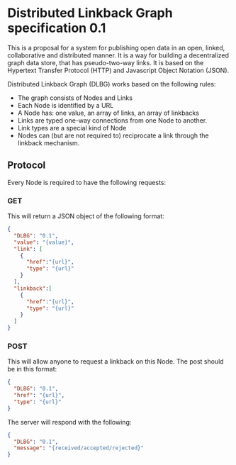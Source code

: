 # Distributed Linkback Graph specification 0.1

This is a proposal for a system for publishing open data in an open, linked, collaborative and distributed manner.
It is a way for building a decentralized graph data store, that has pseudo-two-way links.
It is based on the Hypertext Transfer Protocol (HTTP) and Javascript Object Notation (JSON).

Distributed Linkback Graph (DLBG) works based on the following rules:

- The graph consists of Nodes and Links
- Each Node is identified by a URL
- A Node has: one value, an array of links, an array of linkbacks
- Links are typed one-way connections from one Node to another.
- Link types are a special kind of Node
- Nodes can (but are not required to) reciprocate a link through the linkback mechanism.

## Protocol
Every Node is required to have the following requests:

### GET
This will return a JSON object of the following format:
```json
{
  "DLBG": "0.1",
  "value": "{value}",
  "link": [
    {
      "href":"{url}",
      "type": "{url}"
    }
  ],
  "linkback":[
    {
      "href":"{url}",
      "type": "{url}"
    }
  ]
}
```

### POST
This will allow anyone to request a linkback on this Node. The post should be in this format:
```json
{
  "DLBG": "0.1",
  "href": "{url}",
  "type": "{url}"
}
```
The server will respond with the following:
```json
{
  "DLBG": "0.1",
  "message": "{received/accepted/rejected}"
}
